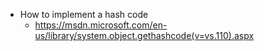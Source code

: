 ﻿- How to implement a hash code
	- https://msdn.microsoft.com/en-us/library/system.object.gethashcode(v=vs.110).aspx



